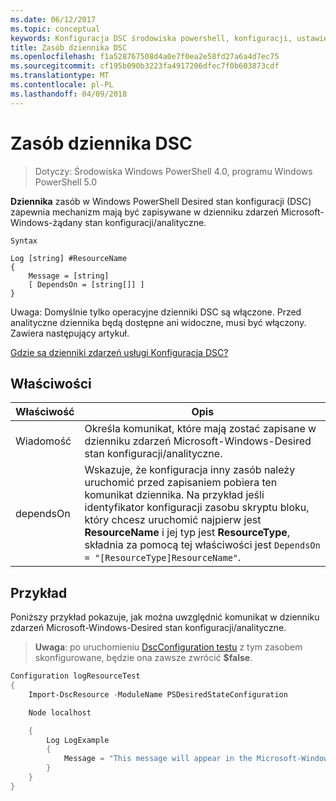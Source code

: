 ```yaml
---
ms.date: 06/12/2017
ms.topic: conceptual
keywords: Konfiguracja DSC środowiska powershell, konfiguracji, ustawienia
title: Zasób dziennika DSC
ms.openlocfilehash: f1a528767508d4a0e7f0ea2e58fd27a6a4d7ec75
ms.sourcegitcommit: cf195b090b3223fa4917206dfec7f0b603873cdf
ms.translationtype: MT
ms.contentlocale: pl-PL
ms.lasthandoff: 04/09/2018
---
```

# <a name="dsc-log-resource"></a>Zasób dziennika DSC

> Dotyczy: Środowiska Windows PowerShell 4.0, programu Windows PowerShell 5.0

__Dziennika__ zasób w Windows PowerShell Desired stan konfiguracji (DSC) zapewnia mechanizm mają być zapisywane w dzienniku zdarzeń Microsoft-Windows-żądany stan konfiguracji/analityczne.

```
Syntax

Log [string] #ResourceName
{
    Message = [string]
    [ DependsOn = [string[]] ]
}
```

Uwaga: Domyślnie tylko operacyjne dzienniki DSC są włączone.
Przed analityczne dziennika będą dostępne ani widoczne, musi być włączony.
Zawiera następujący artykuł.

[Gdzie są dzienniki zdarzeń usługi Konfiguracja DSC?](https://msdn.microsoft.com/en-us/powershell/dsc/troubleshooting#where-are-dsc-event-logs)

## <a name="properties"></a>Właściwości
|  Właściwość  |  Opis   |
|---|---|
| Wiadomość| Określa komunikat, które mają zostać zapisane w dzienniku zdarzeń Microsoft-Windows-Desired stan konfiguracji/analityczne.|
| dependsOn | Wskazuje, że konfiguracja inny zasób należy uruchomić przed zapisaniem pobiera ten komunikat dziennika. Na przykład jeśli identyfikator konfiguracji zasobu skryptu bloku, który chcesz uruchomić najpierw jest __ResourceName__ i jej typ jest __ResourceType__, składnia za pomocą tej właściwości jest `DependsOn = "[ResourceType]ResourceName"`.|

## <a name="example"></a>Przykład

Poniższy przykład pokazuje, jak można uwzględnić komunikat w dzienniku zdarzeń Microsoft-Windows-Desired stan konfiguracji/analityczne.

> **Uwaga**: po uruchomieniu [DscConfiguration testu](https://technet.microsoft.com/en-us/library/dn407382.aspx) z tym zasobem skonfigurowane, będzie ona zawsze zwrócić **$false**.

```powershell
Configuration logResourceTest
{
    Import-DscResource -ModuleName PSDesiredStateConfiguration

    Node localhost

    {
        Log LogExample
        {
            Message = "This message will appear in the Microsoft-Windows-Desired State Configuration/Analytic event log."
        }
    }
}
```